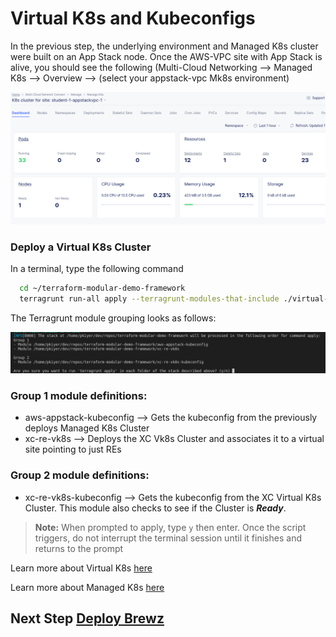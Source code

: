 # Virtual K8s and Kubeconfigs

In the previous step, the underlying environment and Managed K8s cluster were built on an App Stack node. Once the AWS-VPC site with App Stack is alive, you should see the following (Multi-Cloud Networking --> Managed K8s --> Overview --> (select your appstack-vpc Mk8s environment)

![](./images/mk8s-alive.png)

### Deploy a Virtual K8s Cluster 
  
In a terminal, type the following command

  ```bash
    cd ~/terraform-modular-demo-framework
    terragrunt run-all apply --terragrunt-modules-that-include ./virtual-k8s.hcl
  ```

The Terragrunt module grouping looks as follows:

![](./images/vk8s-group.png)

### Group 1 module definitions:

- aws-appstack-kubeconfig --> Gets the kubeconfig from the previously deploys Managed K8s Cluster
- xc-re-vk8s --> Deploys the XC Vk8s Cluster and associates it to a virtual site pointing to just REs

### Group 2 module definitions:

- xc-re-vk8s-kubeconfig --> Gets the kubeconfig from the XC Virtual K8s Cluster. This module also checks to see if the Cluster is *__Ready__*.

> **Note:** When prompted to apply, type `y` then enter. Once the script triggers, do not interrupt the terminal session until it finishes and returns to the prompt

Learn more about Virtual K8s [here](https://docs.cloud.f5.com/docs/ves-concepts/dist-app-mgmt)

Learn more about Managed K8s [here](https://docs.cloud.f5.com/docs/services/app-stack/managed-kubernetes)

## Next Step  [Deploy Brewz](lab_1.2.md)

